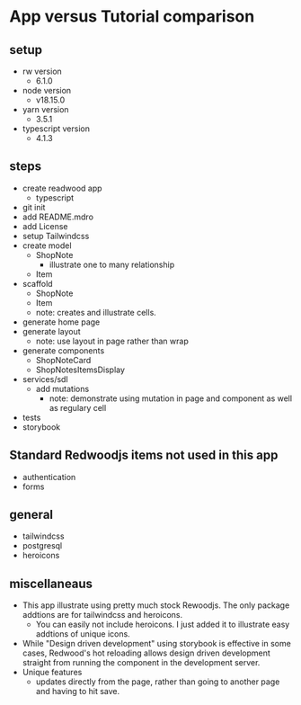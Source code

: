 # App versus Tutorial comparison

## setup

- rw version
  - 6.1.0
- node version
  - v18.15.0
- yarn version
  - 3.5.1
- typescript version
  - 4.1.3

## steps

- create readwood app
  - typescript
- git init
- add README.mdro
- add License
- setup Tailwindcss
- create model
  - ShopNote
    - illustrate one to many relationship
  - Item
- scaffold
  - ShopNote
  - Item
  - note: creates and illustrate cells.
- generate home page
- generate layout
  - note: use layout in page rather than wrap
- generate components
  - ShopNoteCard
  - ShopNotesItemsDisplay
- services/sdl
  - add mutations
    - note: demonstrate using mutation in page and component as well as regulary cell
- tests
- storybook

## Standard Redwoodjs items not used in this app

- authentication
- forms

## general

- tailwindcss
- postgresql
- heroicons

## miscellaneaus

- This app illustrate using pretty much stock Rewoodjs. The only package addtions are for tailwindcss and heroicons.
  - You can easily not include heroicons. I just added it to illustrate easy addtions of unique icons.
- While "Design driven development" using storybook is effective in some cases, Redwood's hot reloading allows design driven development straight from running the component in the development server.
- Unique features
  - updates directly from the page, rather than going to another page and having to hit save.
